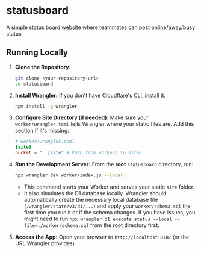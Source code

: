 # statusboard
 A simple status board website where teammates can post online/away/busy status

## Running Locally

1.  **Clone the Repository:**
    ```bash
    git clone <your-repository-url>
    cd statusboard
    ```

2.  **Install Wrangler:**
    If you don't have Cloudflare's CLI, install it:
    ```bash
    npm install -g wrangler
    ```

3.  **Configure Site Directory (if needed):**
    Make sure your `worker/wrangler.toml` tells Wrangler where your static files are. Add this section if it's missing:
    ```toml
    # worker/wrangler.toml
    [site]
    bucket = "../site" # Path from worker/ to site/
    ```

4.  **Run the Development Server:**
    From the **root** `statusboard` directory, run:
    ```bash
    npx wrangler dev worker/index.js --local
    ```
    *   This command starts your Worker and serves your static `site` folder.
    *   It also simulates the D1 database locally. Wrangler should automatically create the necessary local database file (`.wrangler/state/v3/d1/...`) and apply your `worker/schema.sql` the first time you run it or if the schema changes. If you have issues, you might need to run `npx wrangler d1 execute status --local --file=./worker/schema.sql` from the root directory first.

5.  **Access the App:**
    Open your browser to `http://localhost:8787` (or the URL Wrangler provides).
